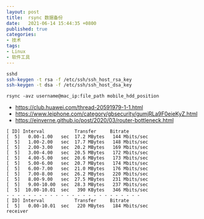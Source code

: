 ```yaml
---
layout: post
title:  rsync 数据备份
date:   2021-06-14 15:44:35 +0800
published: true
categories:
- 技术
tags:
- Linux
- 软件工具
---
```



```bash
sshd
ssh-keygen -t rsa -f /etc/ssh/ssh_host_rsa_key
ssh-keygen -t dsa -f /etc/ssh/ssh_host_dsa_key
```


`rsync -avz username@mac_ip:file_path mobile_hdd_position`


- https://club.huawei.com/thread-20591979-1-1.html
- https://www.leiphone.com/category/gbsecurity/gumjRLa9F0eieKyZ.html
- https://einverne.github.io/post/2020/03/router-bottleneck.html



```
[ ID] Interval           Transfer     Bitrate
[  5]   0.00-1.00   sec  17.2 MBytes   144 Mbits/sec                  
[  5]   1.00-2.00   sec  17.7 MBytes   148 Mbits/sec                  
[  5]   2.00-3.00   sec  20.2 MBytes   169 Mbits/sec                  
[  5]   3.00-4.00   sec  20.5 MBytes   172 Mbits/sec                  
[  5]   4.00-5.00   sec  20.6 MBytes   173 Mbits/sec                  
[  5]   5.00-6.00   sec  20.7 MBytes   174 Mbits/sec                  
[  5]   6.00-7.00   sec  21.0 MBytes   176 Mbits/sec                  
[  5]   7.00-8.00   sec  26.2 MBytes   220 Mbits/sec                  
[  5]   8.00-9.00   sec  27.5 MBytes   231 Mbits/sec                  
[  5]   9.00-10.00  sec  28.3 MBytes   237 Mbits/sec                  
[  5]  10.00-10.01  sec   390 KBytes   346 Mbits/sec                  
- - - - - - - - - - - - - - - - - - - - - - - - -
[ ID] Interval           Transfer     Bitrate
[  5]   0.00-10.01  sec   220 MBytes   184 Mbits/sec                  receiver
```
